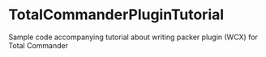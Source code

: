 # TotalCommanderPluginTutorial
Sample code accompanying tutorial about writing packer plugin (WCX) for Total Commander
